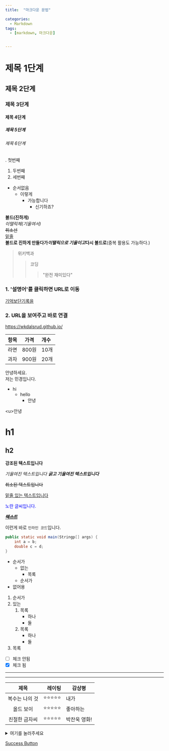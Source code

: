 ```yaml
---
title:  "마크다운 문법" 

categories:
  - Markdown
tags:
  - [markdown, 마크다운]


---
```



# 제목 1단계
## 제목 2단계
### 제목 3단계
#### 제목 4단계
##### 제목 5단계
###### 제목 6단계

. 첫번째
1. 두번째
1. 세번째
  
+ 순서없음
    - 이렇게
      * 가능합니다
        + 신기하죠?

__볼드(진하게)__  
_이탤릭체(기울여서)_    
~~취소선~~  
<u>밑줄</u>  
__볼드로 진하게 만들다가*이탤릭으로 기울이고*다시 볼드로__(중복 활용도 가능하다.)

> 위키백과
>> 코딩
>>> "완전 재미있다"

### 1. '설명어'를 클릭하면 URL로 이동  
[기억보단기록을](https://wkdalsrud.github.io "마우스를 올려놓으면 말풍선이 나옵니다.")  
### 2. URL을 보여주고 바로 연결  
<https://wkdalsrud.github.io/>

| 항목 | 가격 | 개수 |
|:---:|:----:|:----|
| 라면 | 800원 | 10개 |
| 과자 | 900원 | 20개 |  

안녕하세요. <br> 저는 민경입니다.

- hi
  - hello
    - 안녕

\<u>안녕</u>

h1
===

h2
---

**강조된 텍스트입니다**

*기울여진 텍스트입니다*
***굵고 기울여진 텍스트입니다***

~~취소된 텍스트입니다~~

<u>밑줄 있는 텍스트입니다</u>

<span style="color:blue">노란 글씨입니다.</span>

~~***<u>텍스트</u>***~~

이런게 바로 `인라인 코드`입니다.

```java
public static void main(Stringp[] args) {
    int a = b;
    double c = d;
}
```

- 순서가
  * 없는
    + 목록 
  * 순서가
- 없어용

1. 순서가
2. 있는  
   1. 목록
      - 하나
      - 둘
   2. 목록
       - 하나
       - 둘
3. 목록   

- [ ] 체크 안됨
- [X] 체크 됨

***
---

|**제목**|레이팅|감상평|
|:---:|---:|---|
|복수는 나의 것|⭐⭐⭐⭐⭐|내가|
|올드 보이|⭐⭐⭐⭐⭐|좋아하는|
|친절한 금자씨|⭐⭐⭐⭐⭐|박찬욱 영화!|

<details>
<summary>여기를 눌러주세요</summary>
<div markdown="1">       

😎숨겨진 내용😎

</div>
</details>

<a href="#" class="btn--success">Success Button</a>


